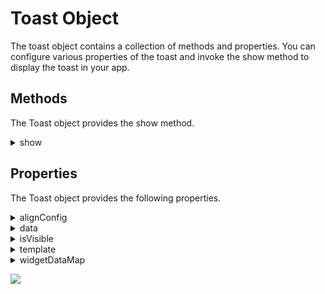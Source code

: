                             


Toast Object
============

The toast object contains a collection of methods and properties. You can configure various properties of the toast and invoke the show method to display the toast in your app.

Methods
-------

The Toast object provides the show method.


<details close markdown="block"><summary>show</summary> 

* * *

When you invoke the show method, the toast message is displayed on the screen.

<b>Syntax</b>

```
show();
```

<b>Example</b>

```
voltmx.ui.Toast({
    "text": "Hello World.",
    "duration": constants.TOAST_LENGTH_SHORT
});
toast.show();
```

<b>Parameters</b>

None

<b>Return Values</b>

None

<b>Platform Availability</b>

*   Android

* * *

</details>


Properties
----------

The Toast object provides the following properties.


<details close markdown="block"><summary>alignConfig</summary> 

* * *

Using the alignConfig property, you can configure the alignment of the toast message on the screen.

<b>Syntax</b>

```
alignConfig
```

<b>Example</b>

```
var offset = { 
    gravity: constant.TOAST_POS_MIDDLE_CENTER, 
    x: "100",
    y: "200"
};
myToast.alignConfig = offset;
```

<b>Type</b>

The alignConfig proeprty is a JavaScript object which contains key-value pairs to set the alignment of the toast. The following keys are supported.

| Constant | Description |
| --- | --- |
| gravity | Specifies the anchor point for the toast. The value for this key must be a member of the [Toast Position Constants](constants_namespace.md#ToastPosition). The default value for this key is `constants.TOAST_POS_MIDDLE_CENTER`. |
| x | Sets the x position of the toast relative to the middle center of the device's screen. The value of this key is only used when the `gravity` key is set to `constants.TOAST_POS_MIDDLE_CENTER`. |
| y | Sets the y position of the toast relative to the middle center of the device's screen. The value of this key is only used when the `gravity` key is set to `constants.TOAST_POS_MIDDLE_CENTER`. |

 

<b>Read/Write</b>

Read + Write

<b>Platform Availability</b>

*   Android

> **_Note:_** In apps that run on Android 11 (or later) devices and use TargetSDK API level 30 (and later), the alignConfig property does not work for Toast messages that are posted from the background.

* * *

</details>
<details close markdown="block"><summary>data</summary> 

* * *

Using the data property, you can provide the information that you want to display in the toast.

<b>Syntax</b>

```
data
```

<b>Example</b>

```
myToast.template = Tempflex;
myToast.widgetDataMap = { //specifying the data item IDs and the widgets in a template
    "Tempflex": "TempFlex", 
    "img1": "img1",
    "lbl1": "Lbl1"
};
myToast.data = { //specifying the data item IDs and the data values directly
    "img1": "header.png",
    "lbl1": "Label Custom Toast"
};
```

<b>Type</b>

A JavaScript object that contains key-value pairs consisting of the IDs of each widget and the values for the individual widgets.

<b>Read/Write</b>

Read + Write

<b>Remarks</b>

There are two ways in which you can initialize the object in the `data` property. The first way is to specify the widget IDs and the data values directly. The second is to specify the widget IDs including the widgets in a template. These are demonstrated in the **Example** provided below.

<b>Platform Availability</b>

*   Android

* * *

</details>
<details close markdown="block"><summary>isVisible</summary> 

* * *

Using the isVisible property, you can configure the visibility of a toast.

<b>Syntax</b>

```
isVisible
```

<b>Example</b>

```
myToast.isVisible = true;
```

Type

Boolean

<b>Read/Write</b>

Read + Write

<b>Remarks</b>

If you set the value of this property to `true`, the toast is displayed after the invocation of the **show** method.

If you set the value of this property to `false`, the toast is not displayed even after the invocation of the **show** method.

<b>Platform Availability</b>

*   Android

* * *

</details>
<details close markdown="block"><summary>template</summary> 

* * *

Using the template property, you can set a FlexContainer widget as the template for a toast.

<b>Syntax</b>

```
template
```

<b>Example</b>

```
myToast.template = Tempflex;
myToast.widgetDataMap = {
    "Tempflex": "Tempflex",
    "img1": "img1",
    "lbl1": "lbl1"
};
myToast.data = {
    "img1": "header.png",
    "lbl1": "Label Custom Toast"
};
```

Type

A JavaScript object.

<b>Read/Write</b>

Read+Write

<b>Remarks</b>

If you do not set a template, it uses the default appearance for the toast. Only the following widgets can be used in the template of the toast.

*   Label widget
*   Link widget
*   RichText widget
*   Button widget
*   Image widget

> **_Note:_** An Image widget with a dynamic URL is not supported. Widget animations are also not supported.

<b>Platform Availability</b>

*   Android

> **_Note:_** In apps that run on Android 11 (or later) devices and use TargetSDK API level 30 (and later), Toast messages that use custom templates and are posted from the background are blocked by the OS.

* * *

</details>
<details close markdown="block"><summary>widgetDataMap</summary> 

* * *

Using the widgetDataMap property, you can map information between the widget IDs and keys in the data.

<b>Syntax</b>

```
widgetDataMap
```

<b>Example</b>

```
myToast.template = Tempflex;
myToast.widgetDataMap = {
    "Tempflex": "Tempflex",
    "img1": "img1",
    "lbl1": "lbl1"
};
myToast.data = {
    "img1": "header.png",
    "lbl1": "Label Custom Toast"
};
```

Type

A JavaScript object that contains key-value pairs consisting of the IDs of each data-item and keys.

<b>Read/Write</b>

Read + Write

<b>Remarks</b>

Using this property you can create a mapping between widget IDs and specific items in your app's data. Ensure that the widgetDataMap property accommodates all widget IDs, including widgets referred to in dynamic templates.

After your app provides the data mapping, it updates the data in the toast whenever the data changes.

<b>Platform Availability</b>

*   Android

* * *
</details>

![](resources/prettify/onload.png)
